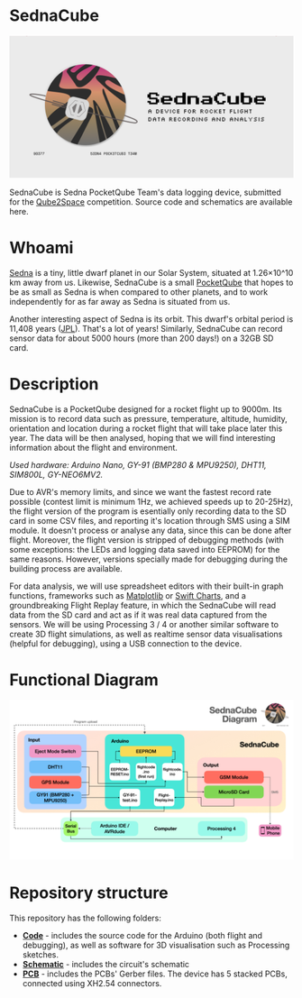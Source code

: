 # SednaCube
<img src="/sednacube-banner.png" alt="SednaCube Banner Image">

SednaCube is Sedna PocketQube Team's data logging device, submitted for the [Qube2Space](https://students.2space.ro/qube2space.html) competition. Source code and schematics are available here.

# Whoami
[Sedna](https://en.wikipedia.org/wiki/90377_Sedna) is a tiny, little dwarf planet in our Solar System, situated at 1.26×10^10 km away from us. Likewise, SednaCube is a small [PocketQube](https://en.wikipedia.org/wiki/PocketQube) that hopes to be as small as Sedna is when compared to other planets, and to work independently for as far away as Sedna is situated from us.

Another interesting aspect of Sedna is its orbit. This dwarf's orbital period is 11,408 years ([JPL](https://ssd.jpl.nasa.gov/sbdb.cgi?sstr=Sedna)). That's a lot of years! Similarly, SednaCube can record sensor data for about 5000 hours (more than 200 days!) on a 32GB SD card.

# Description
SednaCube is a PocketQube designed for a rocket flight up to 9000m. Its mission is to record data such as pressure, temperature, altitude, humidity, orientation and location during a rocket flight that will take place later this year. The data will be then analysed, hoping that we will find interesting information about the flight and environment.

<i>Used hardware: Arduino Nano, GY-91 (BMP280 & MPU9250), DHT11, SIM800L, GY-NEO6MV2.</i>

Due to AVR's memory limits, and since we want the fastest record rate possible (contest limit is minimum 1Hz, we achieved speeds up to 20-25Hz), the flight version of the program is esentially only recording data to the SD card in some CSV files, and reporting it's location through SMS using a SIM module. It doesn't process or analyse any data, since this can be done after flight. Moreover, the flight version is stripped of debugging methods (with some exceptions: the LEDs and logging data saved into EEPROM) for the same reasons. However, versions specially made for debugging during the building process are available.

For data analysis, we will use spreadsheet editors with their built-in graph functions, frameworks such as [Matplotlib](https://matplotlib.org) or [Swift Charts](https://developer.apple.com/documentation/charts), and a groundbreaking Flight Replay feature, in which the SednaCube will read data from the SD card and act as if it was real data captured from the sensors. We will be using Processing 3 / 4 or another similar software to create 3D flight simulations, as well as realtime sensor data visualisations (helpful for debugging), using a USB connection to the device.

# Functional Diagram
<img src="/sednacube-diagram.png" alt="SednaCube Functional Diagram Image">

# Repository structure
This repository has the following folders:
- <b>[Code](/Code)</b> - includes the source code for the Arduino (both flight and debugging), as well as software for 3D visualisation such as Processing sketches.
- <b>[Schematic](/Schematic)</b> - includes the circuit's schematic
- <b>[PCB](/PCB)</b> - includes the PCBs' Gerber files. The device has 5 stacked PCBs, connected using XH2.54 connectors.
